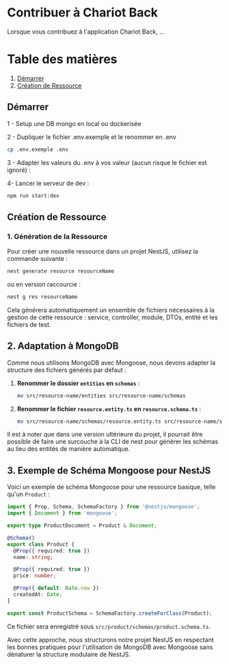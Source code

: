 # Contribuer à Chariot Back

Lorsque vous contribuez à l'application Chariot Back, ...

# Table des matières

1.  [Démarrer](#démarrer)
2.  [Création de Ressource](#création-de-ressource)

## Démarrer

1 - Setup une DB mongo en local ou dockerisée

2 - Dupliquer le fichier .env.exemple et le renommer en .env

```bash
cp .env.exemple .env
```

3 - Adapter les valeurs du .env à vos valeur (aucun risque le fichier est ignoré) :

4- Lancer le serveur de dev :

```bash
npm run start:dev
```

## Création de Ressource

### 1. Génération de la Ressource

Pour créer une nouvelle ressource dans un projet NestJS, utilisez la commande suivante :

```sh
nest generate resource resourceName
```

ou en version raccourcie :

```sh
nest g res resourceName
```

Cela générera automatiquement un ensemble de fichiers nécessaires à la gestion de cette ressource : service, controller, module, DTOs, entité et les fichiers de test.

## 2. Adaptation à MongoDB

Comme nous utilisons MongoDB avec Mongoose, nous devons adapter la structure des fichiers générés par défaut :

1. **Renommer le dossier `entities` en `schemas`** :

   ```sh
   mv src/resource-name/entities src/resource-name/schemas
   ```

2. **Renommer le fichier `resource.entity.ts` en `resource.schema.ts`** :

   ```sh
   mv src/resource-name/schemas/resource.entity.ts src/resource-name/schemas/resource.schema.ts
   ```

Il est à noter que dans une version ultérieure du projet, il pourrait être possible de faire une surcouche à la CLI de nest pour générer les schémas au lieu des entités de manière automatique.

## 3. Exemple de Schéma Mongoose pour NestJS

Voici un exemple de schéma Mongoose pour une ressource basique, telle qu'un `Product` :

```ts
import { Prop, Schema, SchemaFactory } from '@nestjs/mongoose';
import { Document } from 'mongoose';

export type ProductDocument = Product & Document;

@Schema()
export class Product {
  @Prop({ required: true })
  name: string;

  @Prop({ required: true })
  price: number;

  @Prop({ default: Date.now })
  createdAt: Date;
}

export const ProductSchema = SchemaFactory.createForClass(Product);
```

Ce fichier sera enregistré sous `src/product/schemas/product.schema.ts`.

Avec cette approche, nous structurons notre projet NestJS en respectant les bonnes pratiques pour l'utilisation de MongoDB avec Mongoose sans dénaturer la structure modulaire de NestJS.
